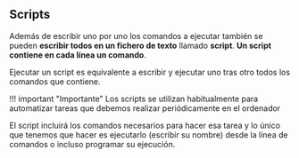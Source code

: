 ## Scripts

Además de escribir uno por uno los comandos a ejecutar también se pueden **escribir todos en un fichero de texto** llamado **script**. **Un script contiene en cada línea un comando**.

Ejecutar un script es equivalente a escribir y ejecutar uno tras otro todos los comandos que contiene.

!!! important "Importante"
		Los scripts se utilizan habitualmente para automatizar tareas que debemos realizar
		periódicamente en el ordenador

El script incluirá los comandos necesarios para hacer esa tarea y lo único que tenemos que hacer es ejecutarlo (escribir su nombre) desde la línea de comandos o incluso programar su ejecución.
